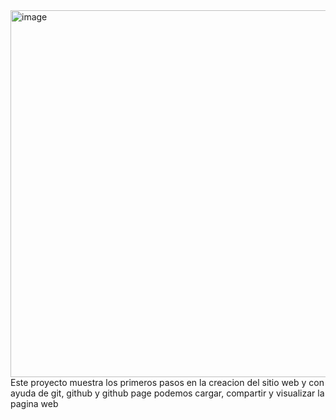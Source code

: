 <img width="1355" height="587" alt="image" src="https://github.com/user-attachments/assets/129acbb4-d59f-47a6-9942-800ddcad2b42" />
Este proyecto muestra los primeros pasos en la creacion del sitio web y con ayuda de git, github y github page podemos cargar, compartir y visualizar la pagina web
